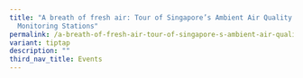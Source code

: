```yaml
---
title: "A breath of fresh air: Tour of Singapore’s Ambient Air Quality
  Monitoring Stations"
permalink: /a-breath-of-fresh-air-tour-of-singapore-s-ambient-air-quality-monitoring-stations/
variant: tiptap
description: ""
third_nav_title: Events
---
```


